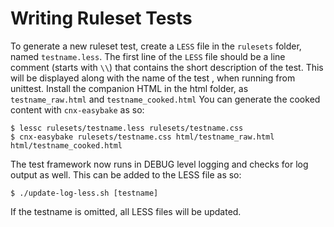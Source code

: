 # Writing Ruleset Tests

To generate a new ruleset test, create a `LESS` file  in the `rulesets` folder, named `testname.less`. The first line of the `LESS` file should be a line comment (starts with `\\`) that contains the short description of the test. This will be displayed along with the name of the test , when running from unittest.  Install the companion HTML in the html folder, as `testname_raw.html` and `testname_cooked.html` You can generate the cooked content
with `cnx-easybake` as so:

```
$ lessc rulesets/testname.less rulesets/testname.css
$ cnx-easybake rulesets/testname.css html/testname_raw.html html/testname_cooked.html
```
The test framework now runs in DEBUG level logging and checks for log output as well. This
can be added to the LESS file as so:

```
$ ./update-log-less.sh [testname]
```
 If the testname is omitted, all LESS files will be updated.

